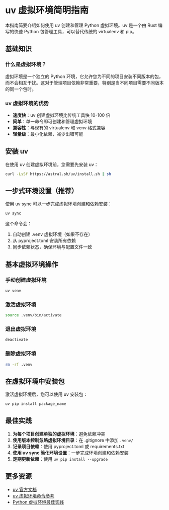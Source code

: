 # uv 虚拟环境简明指南

本指南简要介绍如何使用 uv 创建和管理 Python 虚拟环境。uv 是一个由 Rust 编写的快速 Python 包管理工具，可以替代传统的 virtualenv 和 pip。

## 基础知识

### 什么是虚拟环境？

虚拟环境是一个独立的 Python 环境，它允许您为不同的项目安装不同版本的包，而不会相互干扰。这对于管理项目依赖非常重要，特别是当不同项目需要不同版本的同一个包时。

### uv 虚拟环境的优势

- **速度快**：uv 创建虚拟环境比传统工具快 10-100 倍
- **简单**：单一命令即可创建和管理虚拟环境
- **兼容性**：与现有的 virtualenv 和 venv 格式兼容
- **轻量级**：最小化依赖，减少出错可能

## 安装 uv

在使用 uv 创建虚拟环境前，您需要先安装 uv：

```bash
curl -LsSf https://astral.sh/uv/install.sh | sh
```

## 一步式环境设置（推荐）

使用 uv sync 可以一步完成虚拟环境创建和依赖安装：

```bash
uv sync
```

这个命令会：
1. 自动创建 .venv 虚拟环境（如果不存在）
2. 从 pyproject.toml 安装所有依赖
3. 同步依赖状态，确保环境与配置文件一致

## 基本虚拟环境操作

### 手动创建虚拟环境

```bash
uv venv
```

### 激活虚拟环境

```bash
source .venv/bin/activate
```

### 退出虚拟环境

```bash
deactivate
```

### 删除虚拟环境

```bash
rm -rf .venv
```

## 在虚拟环境中安装包

激活虚拟环境后，您可以使用 uv 安装包：

```bash
uv pip install package_name
```

## 最佳实践

1. **为每个项目创建单独的虚拟环境**：避免依赖冲突
2. **使用版本控制忽略虚拟环境目录**：在 .gitignore 中添加 `.venv/`
3. **记录项目依赖**：使用 pyproject.toml 或 requirements.txt
4. **使用 uv sync 简化环境设置**：一步完成环境创建和依赖安装
5. **定期更新依赖**：使用 `uv pip install --upgrade`

## 更多资源

- [uv 官方文档](https://github.com/astral-sh/uv)
- [uv 虚拟环境命令参考](https://github.com/astral-sh/uv/blob/main/docs/venv.md)
- [Python 虚拟环境最佳实践](https://docs.python.org/3/tutorial/venv.html)